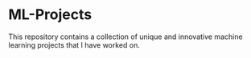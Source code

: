 # ML-Projects
This repository contains a collection of unique and innovative machine learning projects that I have worked on.
